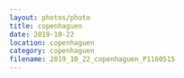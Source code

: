 ```yaml
---
layout: photos/photo
title: copenhaguen
date: 2019-10-22
location: copenhaguen
category: copenhaguen
filename: 2019_10_22_copenhaguen_P1160515
---
```

